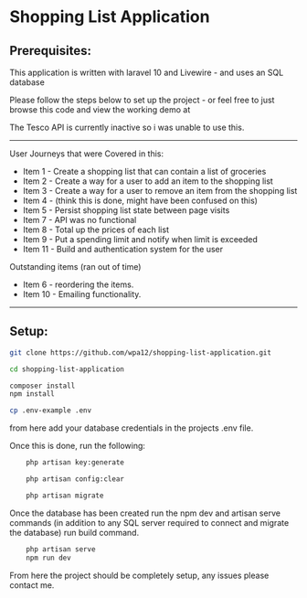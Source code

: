# Shopping List Application

## Prerequisites:
This application is written with laravel 10 and Livewire - and uses an SQL database

Please follow the steps below to set up the project - or feel free to just browse this code and view the working demo at 

The Tesco API is currently inactive so i was unable to use this.

***
User Journeys that were Covered in this:

* Item 1 - Create a shopping list that can contain a list of groceries
* Item 2 - Create a way for a user to add an item to the shopping list
* Item 3 - Create a way for a user to remove an item from the shopping list
* Item 4 - (think this is done, might have been confused on this)
* Item 5 - Persist shopping list state between page visits
* Item 7 - API was no functional
* Item 8 - Total up the prices of each list
* Item 9 - Put a spending limit and notify when limit is exceeded
* Item 11 - Build and authentication system for the user

Outstanding items (ran out of time)

* Item 6 - reordering the items.
* Item 10 - Emailing functionality.

***
## Setup:

```sh 
git clone https://github.com/wpa12/shopping-list-application.git

cd shopping-list-application

composer install
npm install

cp .env-example .env
```

from here add your database credentials in the projects .env file.

Once this is done, run the following:

```sh
    php artisan key:generate

    php artisan config:clear

    php artisan migrate
```

Once the database has been created run the npm dev and artisan serve commands (in addition to any SQL server required to connect and migrate the database) run build command.

```sh
    php artisan serve
    npm run dev
```

From here the project should be completely setup, any issues please contact me.